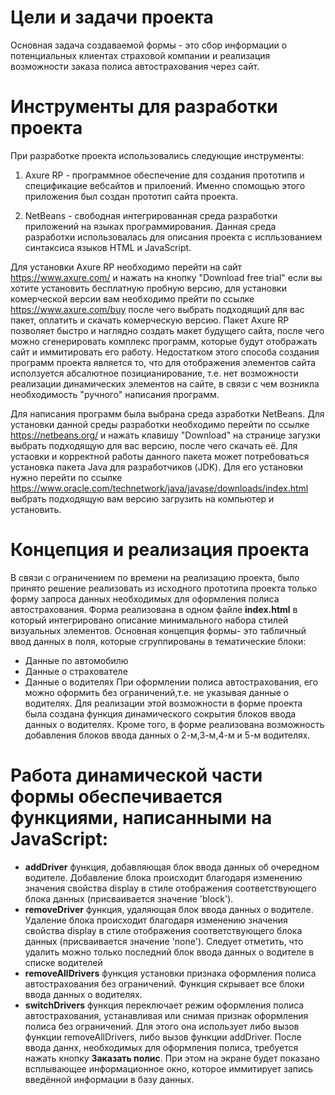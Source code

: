 # Цели и задачи проекта
Основная задача создаваемой формы - это сбор информации о потенциальных клиентах страховой компании и реализация возможности заказа полиса автострахования через сайт.
# Инструменты для разработки проекта
При разработке проекта использовались следующие инструменты:
1) Axure RP - программное обеспечение для создания прототипв и спецификацие вебсайтов и прилоений. 
Именно спомощью этого приложения был создан прототип сайта  проекта.

2) NetBeans - свободная интегрированная среда разработки приложений на языках программирования.
Данная среда разработки использовалась для описания проекта с испльзованием синтаксиса языков HTML и JavaScript.

Для установки Axure RP необходимо перейти на сайт https://www.axure.com/ и нажать на кнопку "Download free trial" если вы хотите установить бесплатную пробную версию, для установки комерческой версии вам необходимо прейти по ссылке https://www.axure.com/buy после чего выбрать подходящий для вас пакет, оплатить и скачать комерческую версию.
Пакет Axure RP позволяет быстро и наглядно создать макет будущего сайта, после чего можно сгенерировать комплекс программ, которые будут отображать сайт и иммитировать его работу.
Недостатком этого способа создания программ проекта является то, что для отображения элементов сайта исползуется абсалютное позицианирование, т.е. нет возможности реализации динамических элементов на сайте, в связи с чем возникла необходимость "ручного" написания программ.

Для написания программ была выбрана среда азработки NetBeans. Для установки данной среды разработки необходимо перейти по ссылке https://netbeans.org/ и нажать клавишу "Download" на странице загузки выбрать подходящую для вас версию, после чего скачать её.
Для устаовки и корректной работы данного пакета может потребоваться установка пакета Java для разработчиков (JDK). 
Для его установки нужно перейти по ссылке https://www.oracle.com/technetwork/java/javase/downloads/index.html выбрать подходящую вам версию загрузить на компьютер и установить.
# Концепция и реализация проекта
В связи с ограничением по времени на реализацию проекта, было принято решение реализовать из исходного прототипа проекта только форму запроса данных необходимых для оформления полиса автострахования.
Форма реализована в одном файле **index.html** в  который интегрировано описание минимального набора стилей визуальных элементов.
Основная концепция формы- это табличный ввод данных в поля, которые сгруппированы в тематические блоки:
- Данные по автомобилю 
- Данные о страхователе 
- Данные о водителях
При оформлении полиса автострахования, его можно оформить без ограничений,т.е. не указывая данные о водителях.
Для реализации этой возможности в форме проекта была создана функция динамического сокрытия блоков ввода данных о водителях.
Кроме того, в форме реализована возможность добавления блоков ввода данных о 2-м,3-м,4-м и 5-м водителях.

# Работа динамической части формы обеспечивается функциями, написанными на JavaScript:
- **addDriver** функция, добавляющая блок ввода данных об очередном водителе. Добавление блока происходит благодаря изменению значения свойства display в стиле отображения соответствующего блока данных (присваивается значение 'block').
- **removeDriver** функция, удаляющая блок ввода данных о водителе. Удаление блока происходит благодаря изменению значения свойства display в стиле отображения соответствующего блока данных (присваивается значение 'none'). Следует отметить, что удалить можно только последний блок ввода данных о водителе в списке водителей
- **removeAllDrivers** функция установки признака оформления полиса автострахования без ограничений. Функция скрывает все блоки ввода данных о водителях. 
- **switchDrivers** функция переключает режим оформления полиса автострахования, устанавливая или снимая признак оформления полиса без ограничений. Для этого она использует либо вызов функции removeAllDrivers, либо вызов функции addDriver.
После ввода даннх, необходимых для оформления полиса, требуется нажать кнопку **Заказать полис**. При этом на экране будет показано всплывающее информационное окно, которое иммитирует запись введённой информации в базу данных.

